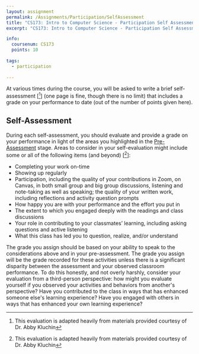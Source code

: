 ```yaml
---
layout: assignment
permalink: /Assignments/Participation/SelfAssessment
title: "CS173: Intro to Computer Science - Participation Self Assessment"
excerpt: "CS173: Intro to Computer Science - Participation Self Assessment"

info:
  coursenum: CS173
  points: 10
  
tags:
  - participation
  
---
```


At various times during the course, you will be asked to write a brief self-assessment \[[^1]\] (one page is fine, though there is no limit) that includes a grade on your performance to date (out of the number of points given here).

## Self-Assessment

During each self-assessment, you should evaluate and provide a grade on your performance in light of the areas you highlighted in the [Pre-Assessment](./PreAssessment) stage.  Areas to consider in your self-evaluation might include some or all of the following items (and beyond) \[[^1]\]:

* Completing your work on-time
* Showing up regularly
* Participation, including the quality of your contributions in Zoom, on Canvas, in both small group and big group discussions, listening and note-taking as well as speaking; the quality of your written work, including reflections and activity question prompts
* How happy you are with your performance and the effort you put in
* The extent to which you engaged deeply with the readings and class discussions
* Your role in contributing to your classmates’ learning, including asking questions and active listening
* What this class has led you to question, realize, and/or understand

The grade you assign should be based on your ability to speak to the considerations above and in your pre-assessment.  The grade you assign will be the grade recorded for these activities unless there is a significant disparity between the assessment and your observed classroom performance.  To do this honestly, and not overly harshly, consider your evaluation from a third-person perspective: how might you evaluate yourself if you observed your activities and behaviors from another's perspective?  Have you contributed to the class in ways that has enhanced someone else's learning experience?  Have you engaged with others in ways that has enhanced your own learning experience?

[^1]: This evaluation is adapted heavily from materials provided courtesy of Dr. Abby Kluchin